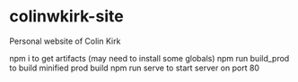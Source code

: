 # colinwkirk-site
Personal website of Colin Kirk


npm i to get artifacts (may need to install some globals)
npm run build_prod to build minified prod build
npm run serve to start server on port 80
